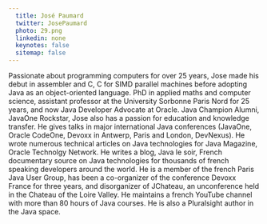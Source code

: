 ```yaml
---
  title: José Paumard
  twitter: JosePaumard
  photo: 29.png
  linkedin: none
  keynotes: false
  sitemap: false
---
```

Passionate about programming computers for over 25 years, Jose made his debut in assembler and C, C for SIMD parallel machines before adopting Java as an object-oriented language. PhD in applied maths and computer science, assistant professor at the University Sorbonne Paris Nord for 25 years, and now Java Developer Advocate at Oracle. Java Champion Alumni, JavaOne Rockstar, Jose also has a passion for education and knowledge transfer. He gives talks in major international Java conferences (JavaOne, Oracle CodeOne, Devoxx in Antwerp, Paris and London, DevNexus).  He wrote numerous technical articles on Java technologies for Java Magazine, Oracle Technolgy Network. He writes a blog, Java le soir, French documentary source on Java technologies for thousands of french speaking developers around the world. He is a member of the french Paris Java User Group, has been a co-organizer of the conference Devoxx France for three years, and disorganizer of JChateau, an unconference held in the Chateau of the Loire Valley. He maintains a french YouTube channel with more than 80 hours of Java courses. He is also a Pluralsight author in the Java space.
